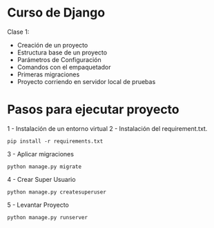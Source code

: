# Curso de Django

Clase 1:

- Creación de un proyecto
- Estructura base de un proyecto
- Parámetros de Configuración
- Comandos con el empaquetador
- Primeras migraciones
- Proyecto corriendo en servidor local de pruebas



# Pasos para ejecutar proyecto

1 - Instalación de un entorno virtual
2 - Instalación del requirement.txt.

    pip install -r requirements.txt

3 - Aplicar migraciones

    python manage.py migrate

4 - Crear Super Usuario

    python manage.py createsuperuser

5 - Levantar Proyecto

    python manage.py runserver
